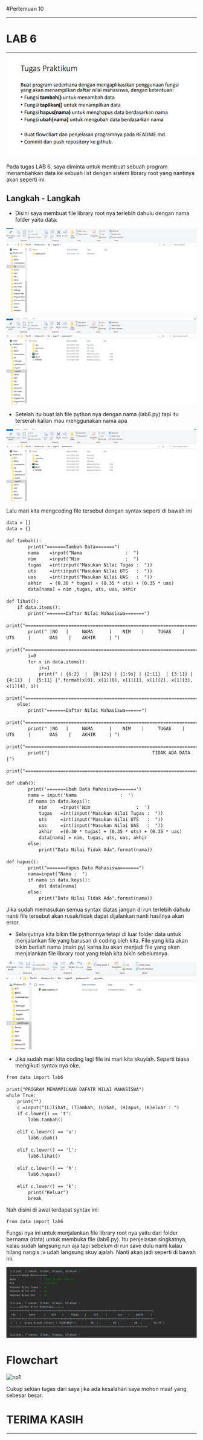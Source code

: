 #Pertemuan 10

_________________________________________________________________________________

# LAB 6

![tugas](foto/tugas.png) <br>



Pada tugas LAB 6, saya diminta untuk membuat sebuah program menambahkan data ke sebuah list dengan sistem library root yang nantinya akan seperti ini.

## Langkah - Langkah

* Disini saya membuat file library root nya terlebih dahulu dengan nama folder yaitu data:

![poto1](foto/poto1.png) <br>

![poto2](foto/poto2.png) <br>

* Setelah itu buat lah file python nya dengan nama (lab6.py) tapi itu terserah kalian mau menggunakan nama apa

![poto3](foto/poto3.png) <br>

Lalu mari kita mengcoding file tersebut dengan syntax seperti di bawah ini

```
data = []
data = {}

def tambah():
        print("=======Tambah Data=======")
        nama    =input("Nama                :  ")
        nim     =input("Nim                 :  ")
        tugas   =int(input("Masukan Nilai Tugas :  "))
        uts     =int(input("Masukan Nilai UTS   :  "))
        uas     =int(input("Masukan Nilai UAS   :  "))
        akhir   = (0.30 * tugas) + (0.35 * uts) + (0.35 * uas)
        data[nama] = nim ,tugas, uts, uas, akhir

def lihat():
    if data.items():
        print("=======Daftar Nilai Mahasiswa=======")
        print("================================================================================================")
        print(" |NO   |     NAMA      |    NIM    |     TUGAS    |     UTS     |       UAS    |    AKHIR     | ")
        print("================================================================================================")
        i=0
        for x in data.items():
            i+=1
            print(" | {6:2}  |  {0:12s} | {1:9s} | {2:11}  | {3:11} | {4:11}  |  {5:11} |".format(x[0], x[1][0], x[1][1], x[1][2], x[1][3], x[1][4], i))
            print("============================================================================================")
    else:
        print("=======Daftar Nilai Mahasiswa======")
        print("================================================================================================")
        print(" |NO   |     NAMA      |    NIM    |     TUGAS    |     UTS     |       UAS    |    AKHIR     | ")
        print("================================================================================================")
        print("|                                      TIDAK ADA DATA                                         |")
        print("===============================================================================================")

def ubah():
        print('=======Ubah Data Mahasiswa=======')
        nama = input('Nama                :  ')
        if nama in data.keys():
            nim     =input('Nim                 :  ')
            tugas   =int(input("Masukan Nilai Tugas :  "))
            uts     =int(input("Masukan Nilai UTS   :  "))
            uas     =int(input("Masukan Nilai UAS   :  "))
            akhir   =(0.30 * tugas) + (0.35 * uts) + (0.35 * uas)
            data[nama] = nim, tugas, uts, uas, akhir
        else:
            print("Data Nilai Tidak Ada".format(nama))

def hapus():
        print("=======Hapus Data Mahasiswa=======")
        nama=input("Nama :  ")
        if nama in data.keys():
            del data[nama]
        else:
            print("Data Nilai Tidak Ada".format(nama))

```
Jika sudah memasukan semua syntax diatas jangan di run terlebih dahulu nanti file tersebut akan rusak/tidak dapat dijalankan nanti hasilnya akan error.

* Selanjutnya kita bikin file pythonnya tetapi di luar folder data untuk menjalankan file yang barusan di coding oleh kita. File yang kita akan bikin berilah nama (main.py) karna itu akan menjadi file yang akan menjalankan file library root yang telah kita bikin sebelumnya.

![poto4](foto/poto4.png) <br>

* Jika sudah mari kita coding lagi file ini mari kita skuylah. Seperti biasa mengikuti syntax nya oke.

```
from data import lab6

print("PROGRAM MENAMPILKAN DAFATR NILAI MAHASISWA")
while True:
    print("")
    c =input("(L)lihat, (T)ambah, (U)bah, (H)apus, (K)eluar : ")
    if c.lower() == 't':
        lab6.tambah()

    elif c.lower() == 'u':
        lab6.ubah()

    elif c.lower() == 'l':
        lab6.lihat()

    elif c.lower() == 'h':
        lab6.hapus()

    elif c.lower() == 'k':
        print("Keluar")
        break

```

Nah disini di awal terdapat syntax ini:
```
from data import lab6
```
Fungsi nya ini untuk menjalankan file library root nya yaitu dari folder bernama (data) untuk membuka file (lab6.py). Itu penjelasan singkatnya, kalau sudah langsung run aja tapi sebelum di run save dulu nanti kalau hilang nangis :v udah langsung skuy ajalah. Nanti akan jadi seperti di bawah ini.

![hasiltugas](foto/hasiltugas.png)

# Flowchart

![no1](https://user-images.githubusercontent.com/73042485/100978516-14b84b00-3575-11eb-92c7-a191c4a45780.png)



Cukup sekian tugas dari saya jika ada kesalahan saya mohon maaf yang sebesar besar.

# TERIMA KASIH
___________________________________________________________________________________________________
